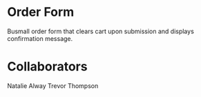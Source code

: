 # Order Form

Busmall order form that clears cart upon submission and displays confirmation message.

# Collaborators

Natalie Alway
Trevor Thompson
